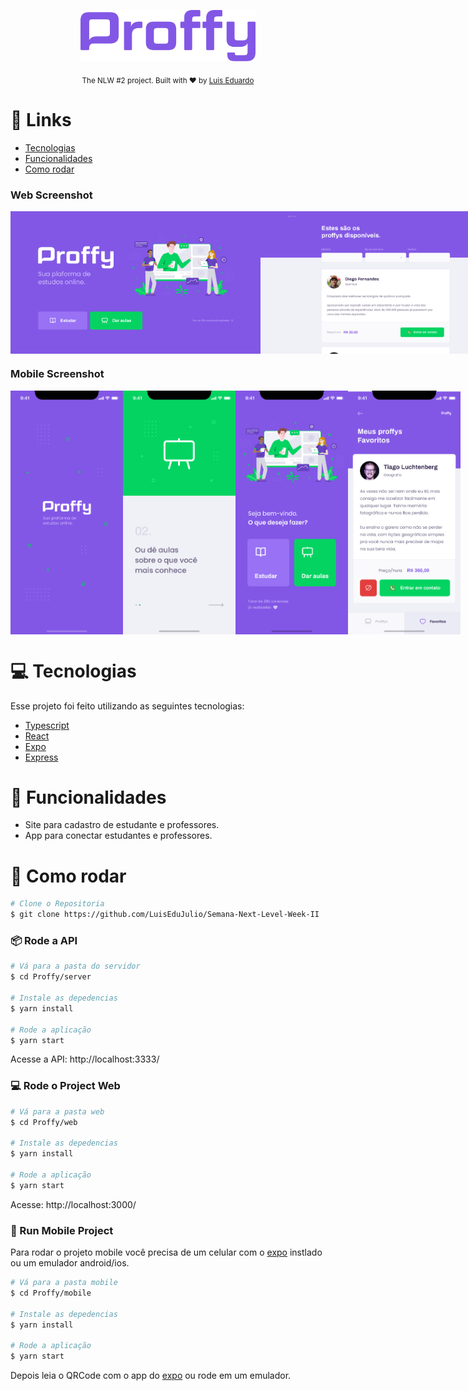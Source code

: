 <p align="center">
   <img src="./.github/logo.png" alt="Proffy" width="280"/>
</p>
<div align="center">
  <sub>The NLW #2 project. Built with ❤︎ by
    <a href="https://github.com/LuisEduJulio">Luis Eduardo</a>
  </sub>
</div>

# :pushpin: Links

- [Tecnologias](#computer-tecnologias)
- [Funcionalidades](#rocket-funcionalidades)
- [Como rodar](#construction_worker-como-rodar)

### Web Screenshot

<div style="display: flex; flex-direction: 'row'; align-items: 'center';">
   <img src="./.github/web-landing.png" width="400px">
   <img src="./.github/web-list.png" width="400px">
</div>

### Mobile Screenshot

<div style="display: flex; flex-direction: 'row';">
   <img src="./.github/mobile-splash.png" width="180">
   <img src="./.github/mobile-onboarding.png" width="180">
   <img src="./.github/mobile-home.png" width="180">
   <img src="./.github/mobile-favoritos.png" width="180">
</div>

# :computer: Tecnologias

Esse projeto foi feito utilizando as seguintes tecnologias:

- [Typescript](https://www.typescriptlang.org/)
- [React](https://reactjs.org/)
- [Expo](https://expo.io/)
- [Express](https://expressjs.com/)

# :rocket: Funcionalidades

- Site para cadastro de estudante e professores.
- App para conectar estudantes e professores.

# :construction_worker: Como rodar

```bash
# Clone o Repositoria
$ git clone https://github.com/LuisEduJulio/Semana-Next-Level-Week-II
```

### 📦 Rode a API

```bash
# Vá para a pasta do servidor
$ cd Proffy/server

# Instale as depedencias
$ yarn install

# Rode a aplicação
$ yarn start
```

Acesse a API: http://localhost:3333/

### 💻 Rode o Project Web

```bash
# Vá para a pasta web
$ cd Proffy/web

# Instale as depedencias
$ yarn install

# Rode a aplicação
$ yarn start
```

Acesse: http://localhost:3000/

### 📱 Run Mobile Project

Para rodar o projeto mobile você precisa de um celular com o [expo](https://play.google.com/store/apps/details?id=host.exp.exponent) instlado ou um emulador android/ios.

```bash
# Vá para a pasta mobile
$ cd Proffy/mobile

# Instale as depedencias
$ yarn install

# Rode a aplicação
$ yarn start
```

Depois leia o QRCode com o app do [expo](https://play.google.com/store/apps/details?id=host.exp.exponent) ou rode em um emulador.